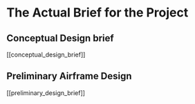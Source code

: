 # The Actual Brief for the Project


## Conceptual Design brief
[[conceptual_design_brief]]

## Preliminary Airframe Design
[[preliminary_design_brief]]


